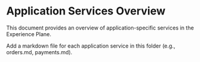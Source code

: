 # Application Services Overview

This document provides an overview of application-specific services in the Experience Plane.

Add a markdown file for each application service in this folder (e.g., orders.md, payments.md).
